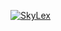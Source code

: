 [![SkyLex](https://github-readme-stats.vercel.app/api/top-langs/?username=DevSkyLex&theme=transparent&locale=fr)](https://github.com/anuraghazra/github-readme-stats)

